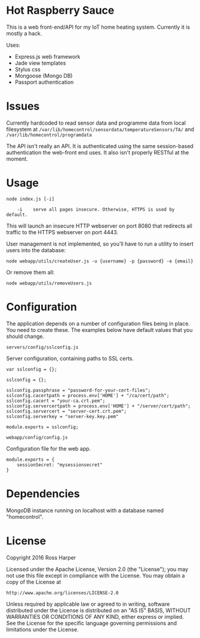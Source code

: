 # Hot Raspberry Sauce

This is a web front-end/API for my IoT home heating system. Currently it is mostly a hack.

Uses:
- Express.js web framework
- Jade view templates
- Stylus css
- Mongoose (Mongo DB)
- Passport authentication

# Issues

Currently hardcoded to read sensor data and programme data from local filesystem at `/var/lib/homecontrol/sensordata/temperatureSensors/TA/` and `/var/lib/homecontrol/programdata`

The API isn't really an API. It is authenticated using the same session-based authentication the web-front end uses. It also isn't properly RESTful at the moment.

# Usage

    node index.js [-i]

        -i    serve all pages insecure. Otherwise, HTTPS is used by default.

This will launch an insecure HTTP webserver on port 8080 that redirects all traffic to the HTTPS webserver on port 4443.

User management is not implemented, so you'll have to run a utility to insert users into the database:

    node webapp/utils/createUser.js -u {username} -p {password} -e {email}

Or remove them all:

    node webapp/utils/removeUsers.js

# Configuration

The application depends on a number of configuration files being in place. You need to create these. The examples below have default values that you should change.

`servers/config/sslconfig.js`

Server configuration, containing paths to SSL certs.

```
var sslconfig = {};

sslconfig = {};

sslconfig.passphrase = "password-for-your-cert-files";
sslconfig.cacertpath = process.env['HOME'] + "/ca/cert/path";
sslconfig.cacert = "your-ca.crt.pem";
sslconfig.servercertpath = process.env['HOME'] + "/server/cert/path";
sslconfig.servercert = "server-cert.crt.pem";
sslconfig.serverkey = "server-key.key.pem"

module.exports = sslconfig;
```

`webapp/config/config.js`

Configuration file for the web app.

```
module.exports = {
    sessionSecret: "mysessionsecret"
}
```

# Dependencies

MongoDB instance running on localhost with a database named "homecontrol".

# License

Copyright 2016 Ross Harper

Licensed under the Apache License, Version 2.0 (the "License");
you may not use this file except in compliance with the License.
You may obtain a copy of the License at

    http://www.apache.org/licenses/LICENSE-2.0

Unless required by applicable law or agreed to in writing, software
distributed under the License is distributed on an "AS IS" BASIS,
WITHOUT WARRANTIES OR CONDITIONS OF ANY KIND, either express or implied.
See the License for the specific language governing permissions and
limitations under the License.
